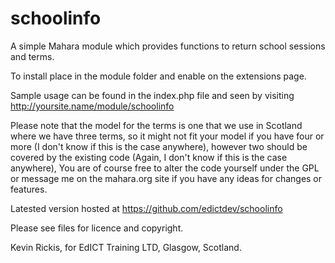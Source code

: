# schoolinfo
A simple Mahara module which provides functions to return school sessions and terms.

To install place in the module folder and enable on the extensions page.

Sample usage can be found in the index.php file and seen by visiting http://yoursite.name/module/schoolinfo

Please note that the model for the terms is one that we use in Scotland where we have three terms,
so it might not fit your model if you have four or more (I don't know if this is the case anywhere),
however two should be covered by the existing code (Again, I don't know if this is the case anywhere),
You are of course free to alter the code yourself under the GPL or message me on the mahara.org site if you
have any ideas for changes or features.

Latested version hosted at https://github.com/edictdev/schoolinfo

Please see files for licence and copyright.

Kevin Rickis, for EdICT Training LTD, Glasgow, Scotland.


